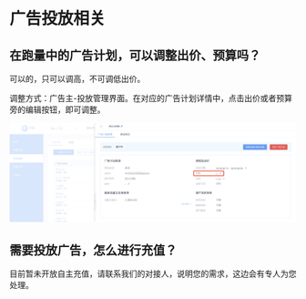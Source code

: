 # 广告投放相关

## 在跑量中的广告计划，可以调整出价、预算吗？

可以的，只可以调高，不可调低出价。

调整方式：广告主-投放管理界面。在对应的广告计划详情中，点击出价或者预算旁的编辑按钮，即可调整。

![&#x8C03;&#x6574;&#x51FA;&#x4EF7;](../.gitbook/assets/image%20%2811%29.png)

## 需要投放广告，怎么进行充值？

目前暂未开放自主充值，请联系我们的对接人，说明您的需求，这边会有专人为您处理。

